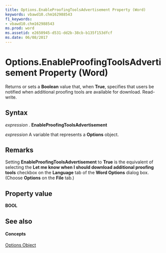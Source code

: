 ```yaml
---
title: Options.EnableProofingToolsAdvertisement Property (Word)
keywords: vbawd10.chm162988543
f1_keywords:
- vbawd10.chm162988543
ms.prod: word
ms.assetid: e2650945-d531-dd2b-38cb-b135f153dfcf
ms.date: 06/08/2017
---
```



# Options.EnableProofingToolsAdvertisement Property (Word)

Returns or sets a  **Boolean** value that, when **True**, specifies that users be notified when additional proofing tools are available for download. Read-write.


## Syntax

 _expression_ . **EnableProofingToolsAdvertisement**

 _expression_ A variable that represents a **Options** object.


## Remarks

Setting  **EnableProofingToolsAdvertisement** to **True** is the equivalent of selecting the **Let me know when I should download additional proofing tools** checkbox on the **Language** tab of the **Word Options** dialog box. (Choose **Options** on the **File** tab.)


## Property value

 **BOOL**


## See also


#### Concepts


[Options Object](options-object-word.md)

